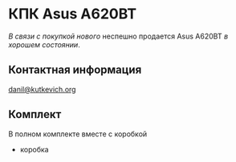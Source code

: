 <!--#title="Продаётся Asus A620BT"-->

КПК Asus A620BT
===============

_В связи с покупкой нового_ неспешно продается Asus A620BT _в хорошем
состоянии_.

Контактная информация
---------------------

<danil@kutkevich.org>

Комплект
--------

В полном комплекте вместе с коробкой

* коробка
